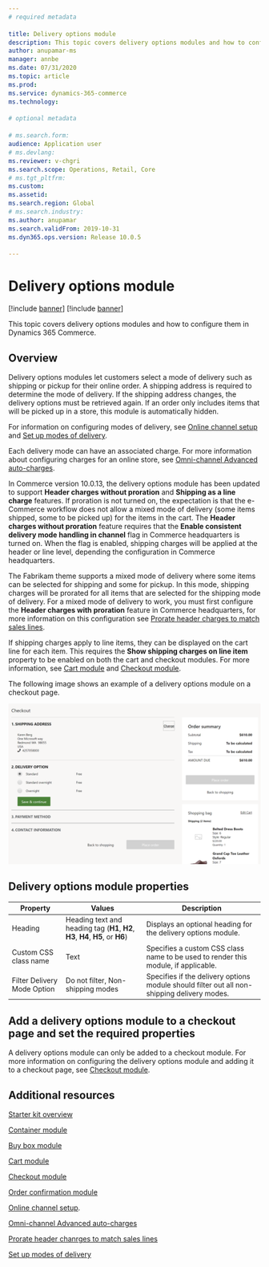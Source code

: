 ```yaml
---
# required metadata

title: Delivery options module
description: This topic covers delivery options modules and how to configure them in Dynamics 365 Commerce.
author: anupamar-ms
manager: annbe
ms.date: 07/31/2020
ms.topic: article
ms.prod: 
ms.service: dynamics-365-commerce
ms.technology: 

# optional metadata

# ms.search.form: 
audience: Application user
# ms.devlang: 
ms.reviewer: v-chgri
ms.search.scope: Operations, Retail, Core
# ms.tgt_pltfrm: 
ms.custom: 
ms.assetid: 
ms.search.region: Global
# ms.search.industry: 
ms.author: anupamar
ms.search.validFrom: 2019-10-31
ms.dyn365.ops.version: Release 10.0.5

---
```


# Delivery options module

[!include [banner](includes/banner.md)]
[!include [banner](includes/preview-banner.md)]

This topic covers delivery options modules and how to configure them in Dynamics 365 Commerce.

## Overview

Delivery options modules let customers select a mode of delivery such as shipping or pickup for their online order. A shipping address is required to determine the mode of delivery. If the shipping address changes, the delivery options must be retrieved again. If an order only includes items that will be picked up in a store, this module is automatically hidden. 

For information on configuring modes of delivery, see [Online channel setup](channel-setup-online.md) and [Set up modes of delivery](https://docs.microsoft.com/dynamicsax-2012/appuser-itpro/set-up-modes-of-delivery). 

Each delivery mode can have an associated charge. For more information about configuring charges for an online store, see [Omni-channel Advanced auto-charges](omni-auto-charges.md).

In Commerce version 10.0.13, the delivery options module has been updated to support **Header charges without proration** and **Shipping as a line charge** features. If proration is not turned on, the expectation is that the e-Commerce workflow does not allow a mixed mode of delivery (some items shipped, some to be picked up) for the items in the cart. The **Header charges without proration** feature requires that the **Enable consistent delivery mode handling in channel** flag in Commerce headquarters is turned on. When the flag is enabled, shipping charges will be applied at the header or line level, depending the configuration in Commerce headquarters. 

The Fabrikam theme supports a mixed mode of delivery where some items can be selected for shipping and some for pickup. In this mode, shipping charges will be prorated for all items that are selected for the shipping mode of delivery. For a mixed mode of delivery to work, you must first configure the **Header charges with proration** feature in Commerce headquarters, for more information on this configuration see [Prorate header charges to match sales lines](pro-rate-charges-matching-lines.md).  

If shipping charges apply to line items, they can be displayed on the cart line for each item. This requires the **Show shipping charges on line item** property to be enabled on both the cart and checkout modules. For more information, see [Cart module](add-cart-module.md) and [Checkout module](add-checkout-module.md).

The following image shows an example of a delivery options module on a checkout page.

![Example of a delivery options module on a checkout page](./media/ecommerce-deliveryoptions.PNG)

## Delivery options module properties

| Property | Values | Description |
|----------------|--------|-------------|
| Heading | Heading text and heading tag (**H1**, **H2**, **H3**, **H4**, **H5**, or **H6**) | Displays an optional heading for the delivery options module. |
| Custom CSS class name | Text | Specifies a custom CSS class name to be used to render this module, if applicable. |
| Filter Delivery Mode Option | Do not filter, Non-shipping modes | Specifies if the delivery options module should filter out all non-shipping delivery modes. |

## Add a delivery options module to a checkout page and set the required properties

A delivery options module can only be added to a checkout module. For more information on configuring the delivery options module and adding it to a checkout page, see [Checkout module](add-checkout-module.md).

## Additional resources

[Starter kit overview](starter-kit-overview.md)

[Container module](add-container-module.md)

[Buy box module](add-buy-box.md)

[Cart module](add-cart-module.md)

[Checkout module](add-checkout-module.md)

[Order confirmation module](order-confirmation-module.md)

[Online channel setup](channel-setup-online.md). 

[Omni-channel Advanced auto-charges](omni-auto-charges.md) 

[Prorate header chanrges to match sales lines](pro-rate-charges-matching-lines.md) 

[Set up modes of delivery](https://docs.microsoft.com/dynamicsax-2012/appuser-itpro/set-up-modes-of-delivery)

